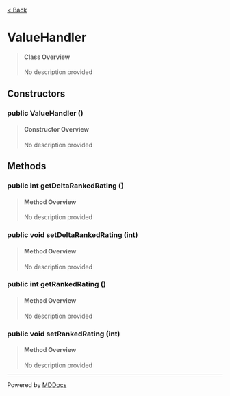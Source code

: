[< Back](../README.md)
# ValueHandler #
>#### Class Overview ####
>No description provided
## Constructors ##
### public ValueHandler () ###
>#### Constructor Overview ####
>No description provided
>
## Methods ##
### public int getDeltaRankedRating () ###
>#### Method Overview ####
>No description provided
>
### public void setDeltaRankedRating (int) ###
>#### Method Overview ####
>No description provided
>
### public int getRankedRating () ###
>#### Method Overview ####
>No description provided
>
### public void setRankedRating (int) ###
>#### Method Overview ####
>No description provided
>

---
Powered by [MDDocs](https://github.com/VRCube/MDDocs)